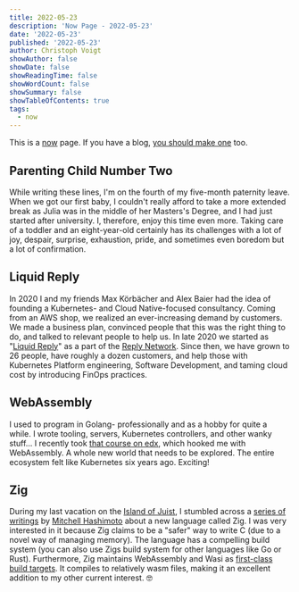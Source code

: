 ```yaml
---
title: 2022-05-23
description: 'Now Page - 2022-05-23'
date: '2022-05-23'
published: '2022-05-23'
author: Christoph Voigt
showAuthor: false
showDate: false
showReadingTime: false
showWordCount: false
showSummary: false
showTableOfContents: true
tags:
  - now
---
```

This is a [now](https://nownownow.com/about) page. If you have a blog, [you should make one](https://nownownow.com/about) too.

## Parenting Child Number Two

While writing these lines, I'm on the fourth of my five-month paternity leave. When we got our first baby, I couldn't really afford to take a more extended break as Julia was in the middle of her Masters's Degree, and I had just started after university. I, therefore, enjoy this time even more. Taking care of a toddler and an eight-year-old certainly has its challenges with a lot of joy, despair, surprise, exhaustion, pride, and sometimes even boredom but a lot of confirmation.

## Liquid Reply

In 2020 I and my friends Max Körbächer and Alex Baier had the idea of founding a Kubernetes- and Cloud Native-focused consultancy. Coming from an AWS shop, we realized an ever-increasing demand by customers. We made a business plan, convinced people that this was the right thing to do, and talked to relevant people to help us. In late 2020 we started as "[Liquid Reply](https://www.reply.com/liquid-reply/en/)" as a part of the [Reply Network](https://www.reply.com/en/). Since then, we have grown to 26 people, have roughly a dozen customers, and help those with Kubernetes Platform engineering, Software Development, and taming cloud cost by introducing FinOps practices.

## WebAssembly

I used to program in Golang- professionally and as a hobby for quite a while. I wrote tooling, servers, Kubernetes controllers, and other wanky stuff... I recently took [that course on edx](https://courses.edx.org/certificates/91f1c404655341539bafd1a4199fa7af), which hooked me with WebAssembly. A whole new world that needs to be explored. The entire ecosystem felt like Kubernetes six years ago. Exciting!

## Zig

During my last vacation on the [Island of Juist](https://en.wikipedia.org/wiki/Juist), I stumbled across a [series of writings](https://mitchellh.com/zig) by [Mitchell Hashimoto](https://twitter.com/mitchellh) about a new language called Zig. I was very interested in it because Zig claims to be a "safer" way to write C (due to a novel way of managing memory). The language has a compelling build system (you can also use Zigs build system for other languages like Go or Rust). Furthermore, Zig maintains WebAssembly and Wasi as [first-class build targets](https://ziglang.org/documentation/master/#WebAssembly). It compiles to relatively wasm files, making it an excellent addition to my other current interest. 🤓
